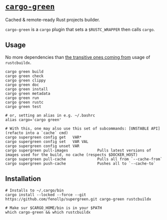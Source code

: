 # [`cargo-green`](https://github.com/fenollp/supergreen/tree/main/cargo-green)
Cached & remote-ready Rust projects builder.

`cargo-green` is a `cargo` plugin that sets a `$RUSTC_WRAPPER` then calls `cargo`.


## Usage

No more dependencies than [the transitive ones coming from](../rustcbuildx#usage) usage of `rustcbuildx`.

```shell
cargo green build
cargo green check
cargo green clippy
cargo green doc
cargo green install
cargo green metadata
cargo green run
cargo green rustc
cargo green test

# or, setting an alias in e.g. ~/.bashrc
alias cargo='cargo green'

# With this, one may also use this set of subcommands: [UNSTABLE API] (refacto into a `cache` cmd)
cargo supergreen config get   VAR*
cargo supergreen config set   VAR VAL
cargo supergreen config unset VAR
cargo supergreen pull-images             Pulls latest versions of images used for the build, no cache (respects $DOCKER_HOST)
cargo supergreen pull-cache              Pulls all from `--cache-from`
cargo supergreen push-cache              Pushes all to `--cache-to`
```

## Installation

```shell
# Installs to ~/.cargo/bin
cargo install --locked --force --git https://github.com/fenollp/supergreen.git cargo-green rustcbuildx

# Make sur $CARGO_HOME/bin is in your $PATH
which cargo-green && which rustcbuildx
```
